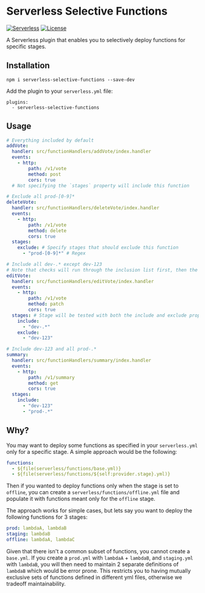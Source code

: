# Serverless Selective Functions

[![Serverless][ico-serverless]][link-serverless]
[![License][ico-license]][link-license]

A Serverless plugin that enables you to selectively deploy functions for specific stages.

## Installation

`npm i serverless-selective-functions --save-dev`

Add the plugin to your `serverless.yml` file:

```
plugins:
  - serverless-selective-functions
```

## Usage

```yaml
# Everything included by default
addVote:
  handler: src/functionHandlers/addVote/index.handler
  events:
    - http:
        path: /v1/vote
        method: post
        cors: true
  # Not specifying the `stages` property will include this function

# Exclude all prod-[0-9]*
deleteVote:
  handler: src/functionHandlers/deleteVote/index.handler
  events:
    - http:
        path: /v1/vote
        method: delete
        cors: true
  stages:
    exclude: # Specify stages that should exclude this function
      - "prod-[0-9]*" # Regex

# Include all dev-.* except dev-123
# Note that checks will run through the inclusion list first, then the exclusion list
editVote:
  handler: src/functionHandlers/editVote/index.handler
  events:
    - http:
        path: /v1/vote
        method: patch
        cors: true
  stages: # Stage will be tested with both the include and exclude properties
    include:
      - "dev-.*"
    exclude:
      - "dev-123"

# Include dev-123 and all prod-.*
summary:
  handler: src/functionHandlers/summary/index.handler
  events:
    - http:
        path: /v1/summary
        method: get
        cors: true
  stages:
    include:
      - "dev-123"
      - "prod-.*"
```

## Why?

You may want to deploy some functions as specified in your `serverless.yml` only for a specific stage. A simple approach would be the following:

```yaml
functions:
  - ${file(serverless/functions/base.yml)}
  - ${file(serverless/functions/${self:provider.stage}.yml)}
```

Then if you wanted to deploy functions only when the stage is set to `offline`, you can create a `serverless/functions/offline.yml` file and populate it with functions meant only for the `offline` stage.

The approach works for simple cases, but lets say you want to deploy the following functions for 3 stages:

```yaml
prod: lambdaA, lambdaB
staging: lambdaB
offline: lambdaA, lambdaC
```

Given that there isn't a common subset of functions, you cannot create a `base.yml`. If you create a `prod.yml` with `lambdaA` + `lambdaB`, and `staging.yml` with `lambdaB`, you will then need to maintain 2 separate definitions of `lambdaB` which would be error prone. This restricts you to having mutually exclusive sets of functions defined in different yml files, otherwise we tradeoff maintainability.

[ico-serverless]: http://public.serverless.com/badges/v3.svg
[ico-license]: https://img.shields.io/github/license/serverless-heaven/serverless-webpack.svg
[link-serverless]: https://www.serverless.com/
[link-license]: ./LICENSE
